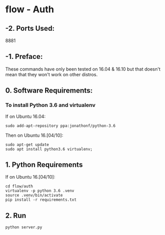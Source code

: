 flow - Auth
===========

## -2. Ports Used:

8881

## -1. Preface:

These commands have only been tested on 16.04 & 16.10 but that doesn't mean that they won't work on other distros.

## 0. Software Requirements:

### To install Python 3.6 and virtualenv

If on Ubuntu 16.04:

```
sudo add-apt-repository ppa:jonathonf/python-3.6
```

Then on Ubuntu 16.[04/10]:

```
sudo apt-get update
sudo apt install python3.6 virtualenv;
```

## 1. Python Requirements

If on Ubuntu 16.[04/10]:

```
cd flow/auth
virtualenv -p python 3.6 .venv
source .venv/bin/activate
pip install -r requirements.txt
```

## 2. Run

```
python server.py
```
